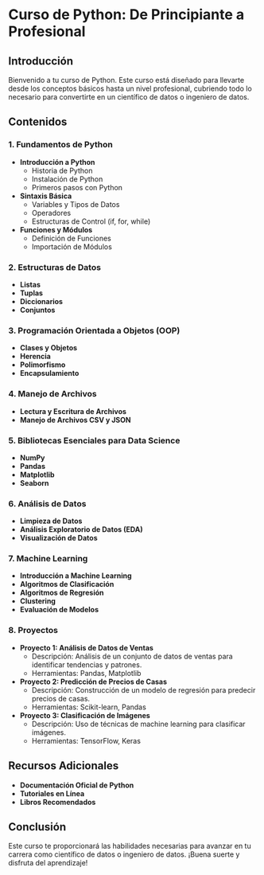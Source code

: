 # Curso de Python: De Principiante a Profesional

## Introducción
Bienvenido a tu curso de Python. Este curso está diseñado para llevarte desde los conceptos básicos hasta un nivel profesional, cubriendo todo lo necesario para convertirte en un científico de datos o ingeniero de datos.

## Contenidos

### 1. Fundamentos de Python
- **Introducción a Python**
  - Historia de Python
  - Instalación de Python
  - Primeros pasos con Python
- **Sintaxis Básica**
  - Variables y Tipos de Datos
  - Operadores
  - Estructuras de Control (if, for, while)
- **Funciones y Módulos**
  - Definición de Funciones
  - Importación de Módulos

### 2. Estructuras de Datos
- **Listas**
- **Tuplas**
- **Diccionarios**
- **Conjuntos**

### 3. Programación Orientada a Objetos (OOP)
- **Clases y Objetos**
- **Herencia**
- **Polimorfismo**
- **Encapsulamiento**

### 4. Manejo de Archivos
- **Lectura y Escritura de Archivos**
- **Manejo de Archivos CSV y JSON**

### 5. Bibliotecas Esenciales para Data Science
- **NumPy**
- **Pandas**
- **Matplotlib**
- **Seaborn**

### 6. Análisis de Datos
- **Limpieza de Datos**
- **Análisis Exploratorio de Datos (EDA)**
- **Visualización de Datos**

### 7. Machine Learning
- **Introducción a Machine Learning**
- **Algoritmos de Clasificación**
- **Algoritmos de Regresión**
- **Clustering**
- **Evaluación de Modelos**

### 8. Proyectos
- **Proyecto 1: Análisis de Datos de Ventas**
  - Descripción: Análisis de un conjunto de datos de ventas para identificar tendencias y patrones.
  - Herramientas: Pandas, Matplotlib
- **Proyecto 2: Predicción de Precios de Casas**
  - Descripción: Construcción de un modelo de regresión para predecir precios de casas.
  - Herramientas: Scikit-learn, Pandas
- **Proyecto 3: Clasificación de Imágenes**
  - Descripción: Uso de técnicas de machine learning para clasificar imágenes.
  - Herramientas: TensorFlow, Keras

## Recursos Adicionales
- **Documentación Oficial de Python**
- **Tutoriales en Línea**
- **Libros Recomendados**

## Conclusión
Este curso te proporcionará las habilidades necesarias para avanzar en tu carrera como científico de datos o ingeniero de datos. ¡Buena suerte y disfruta del aprendizaje!
